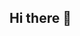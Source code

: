 ## Hi there 👋

<!--
Hey! I'm Shaurya, a 19 y/o from New Delhi, India. I love exploring new ideas, meeting new people, solving problems, and building cool projects! I'm really interested in everything AI, BCIs, Blockchain and Biological Computing. I am on an exhilarating journey to revolutionize the field of medical science and technology. As a dedicated researcher, my focus lies in integrating BCIs, optogenetics, and AI to create a dynamic medical system. My ultimate goal is to develop a groundbreaking solution that will help cure post-brain stroke paralysis without the need for therapy. By pushing the boundaries of innovation, I aim to improve the lives of countless individuals and make a lasting impact on the world.

🚀 Entrepreneurial Spirit:
In addition to my research endeavors, I am a driven entrepreneur. Currently, I am spearheading the development of a startup based on Maps and safety. With a passion for creating innovative solutions, I strive to build products that enhance people's lives and reshape industries.

🧬 Biological Computing:
One of my latest fascinations lies in the intriguing field of DNA computing. I am delving into the realm of biological computing, exploring the remarkable potential of utilizing DNA as a computational tool. By harnessing the power of nature, I aim to unlock new frontiers in information processing and problem-solving. Stay tuned for an exciting project that I'm working on in this captivating field!

🌍 Empowering Education:
I firmly believe in the power of education to transform lives. As a devoted advocate, I have actively contributed to the community by founding educational NGOs. Through these initiatives, I have had the privilege of teaching and designing computer science curriculums for over 300 underprivileged children in Delhi. Empowering others with knowledge and skills is a cause close to my heart. I also coded a fun sybersecurity quiz app to educate them about cyber fraud.

I look forward to connecting with like-minded individuals who share a passion for pushing boundaries and creating a better world. Feel free to reach out to me, and I would love to chat 👋!

📍 New Delhi 🇮🇳 | Seattle 🇺🇲| 📧 shaurya4@uw.edu
-->
